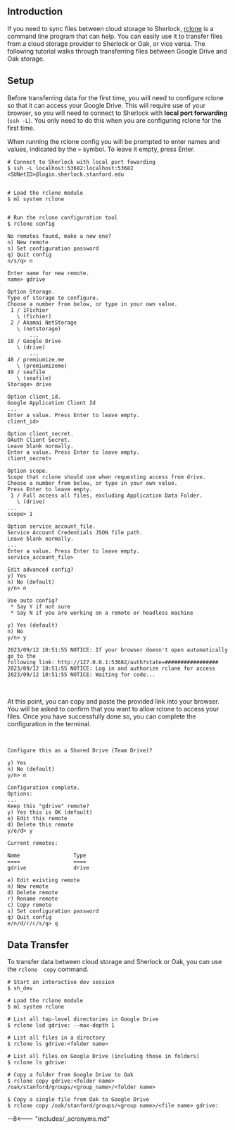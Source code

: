 ## Introduction

If you need to sync files between cloud storage to Sherlock,
[rclone][url_rclone] is a command line program that can help. You can easily
use it to transfer files from a cloud storage provider to Sherlock or Oak, or vice
versa. The following tutorial walks through transferring files between Google Drive and 
Oak storage.

## Setup

Before transferring data for the first time, you will need to configure rclone so
that it can access your Google Drive. This will require use of your browser, so you
will need to connect to Sherlock with **local port forwarding** (`ssh -L`). You
only need to do this when you are configuring rclone for the first time.

When running the rclone config you will be prompted to enter names and values,
indicated by the `>` symbol. To leave it empty, press Enter.

```shell
# Connect to Sherlock with local port fowarding
$ ssh -L localhost:53682:localhost:53682 <SUNetID>@login.sherlock.stanford.edu


# Load the rclone module
$ ml system rclone


# Run the rclone configuration tool
$ rclone config

No remotes found, make a new one?
n) New remote
s) Set configuration password
q) Quit config
n/s/q> n

Enter name for new remote.
name> gdrive

Option Storage.
Type of storage to configure.
Choose a number from below, or type in your own value.
 1 / 1Fichier
   \ (fichier)
 2 / Akamai NetStorage
   \ (netstorage)
       ...
18 / Google Drive
   \ (drive)
       ...
48 / premiumize.me
   \ (premiumizeme)
49 / seafile
   \ (seafile)
Storage> drive

Option client_id.
Google Application Client Id
...
Enter a value. Press Enter to leave empty.
client_id> 

Option client_secret.
OAuth Client Secret.
Leave blank normally.
Enter a value. Press Enter to leave empty.
client_secret> 

Option scope.
Scope that rclone should use when requesting access from drive.
Choose a number from below, or type in your own value.
Press Enter to leave empty.
 1 / Full access all files, excluding Application Data Folder.
   \ (drive)
...
scope> 1

Option service_account_file.
Service Account Credentials JSON file path.
Leave blank normally.
...
Enter a value. Press Enter to leave empty.
service_account_file> 

Edit advanced config?
y) Yes
n) No (default)
y/n> n

Use auto config?
 * Say Y if not sure
 * Say N if you are working on a remote or headless machine

y) Yes (default)
n) No
y/n> y

2023/09/12 10:51:55 NOTICE: If your browser doesn't open automatically go to the 
following link: http://127.0.0.1:53682/auth?state=#################
2023/09/12 10:51:55 NOTICE: Log in and authorize rclone for access
2023/09/12 10:51:55 NOTICE: Waiting for code...

```
<br>

At this point, you can copy and paste the provided link into your browser. You will
be asked to confirm that you want to allow rclone to access your files. Once you 
have successfully done so, you can complete the configuration in the terminal.

<br>

```shell
Configure this as a Shared Drive (Team Drive)?

y) Yes
n) No (default)
y/n> n

Configuration complete.
Options:
...
Keep this "gdrive" remote?
y) Yes this is OK (default)
e) Edit this remote
d) Delete this remote
y/e/d> y

Current remotes:

Name                 Type
====                 ====
gdrive               drive

e) Edit existing remote
n) New remote
d) Delete remote
r) Rename remote
c) Copy remote
s) Set configuration password
q) Quit config
e/n/d/r/c/s/q> q

```


## Data Transfer

To transfer data between cloud storage and Sherlock or Oak, you can use the `rclone 
copy` command.

``` shell
# Start an interactive dev session
$ sh_dev 

# Load the rclone module
$ ml system rclone

# List all top-level directories in Google Drive
$ rclone lsd gdrive: --max-depth 1

# List all files in a directory
$ rclone ls gdrive:<folder name>

# List all files on Google Drive (including those in folders)
$ rclone ls gdrive:

# Copy a folder from Google Drive to Oak
$ rclone copy gdrive:<folder name> /oak/stanford/groups/<group_name>/<folder name>

$ Copy a single file from Oak to Google Drive
$ rclone copy /oak/stanford/groups/<group name>/<file name> gdrive:
```




[comment]: #  (link URLs -----------------------------------------------------)

[url_rclone]:           //rclone.org


--8<--- "includes/_acronyms.md"
